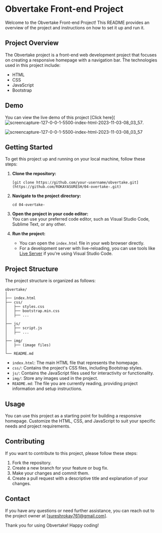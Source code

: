 # Obvertake Front-end Project

Welcome to the Obvertake Front-end Project! This README provides an overview of the project and instructions on how to set it up and run it.

## Project Overview

The Obvertake project is a front-end web development project that focuses on creating a responsive homepage with a navigation bar. The technologies used in this project include:

- HTML
- CSS
- JavaScript
- Bootstrap

## Demo
You can view the live demo of this project [Click here](![screencapture-127-0-0-1-5500-index-html-2023-11-03-08_03_57](https://github.com/ROKAYASURESH/04-overtake-/assets/127000485/1244baff-28a4-4e0e-ab1f-12c80e374a7d).

![screencapture-127-0-0-1-5500-index-html-2023-11-03-08_03_57](https://github.com/ROKAYASURESH/04-overtake-/assets/127000485/1244baff-28a4-4e0e-ab1f-12c80e374a7d)


## Getting Started

To get this project up and running on your local machine, follow these steps:

1. **Clone the repository:**  
   ```
   [git clone https://github.com/your-username/obvertake.git](https://github.com/ROKAYASURESH/04-overtake-.git)
   ```

2. **Navigate to the project directory:**  
   ```
   cd 04-overtake-
   ```

3. **Open the project in your code editor:**  
   You can use your preferred code editor, such as Visual Studio Code, Sublime Text, or any other.

4. **Run the project:**
   - You can open the `index.html` file in your web browser directly.
   - For a development server with live-reloading, you can use tools like [Live Server](https://marketplace.visualstudio.com/items?itemName=ritwickdey.LiveServer) if you're using Visual Studio Code.

## Project Structure

The project structure is organized as follows:

```
obvertake/
│
├── index.html
├── css/
│   ├── styles.css
│   ├── bootstrap.min.css
│   ├── ...
│
├── js/
│   ├── script.js
│   ├── ...
│
├── img/
│   ├── (image files)
│
└── README.md
```

- `index.html`: The main HTML file that represents the homepage.
- `css/`: Contains the project's CSS files, including Bootstrap styles.
- `js/`: Contains the JavaScript files used for interactivity or functionality.
- `img/`: Store any images used in the project.
- `README.md`: The file you are currently reading, providing project information and setup instructions.

## Usage

You can use this project as a starting point for building a responsive homepage. Customize the HTML, CSS, and JavaScript to suit your specific needs and project requirements.

## Contributing

If you want to contribute to this project, please follow these steps:

1. Fork the repository.
2. Create a new branch for your feature or bug fix.
3. Make your changes and commit them.
4. Create a pull request with a descriptive title and explanation of your changes.


## Contact

If you have any questions or need further assistance, you can reach out to the project owner at [sureshrokay761@gmail.com].

Thank you for using Obvertake! Happy coding!
